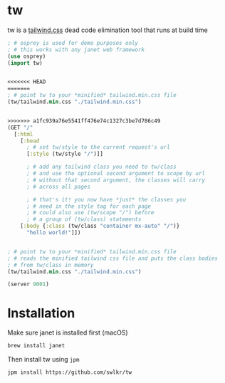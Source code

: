 # tw

tw is a [tailwind.css](https://tailwindcss.com) dead code elimination tool that runs at build time

```clojure
; # osprey is used for demo purposes only
; # this works with any janet web framework
(use osprey)
(import tw)


<<<<<<< HEAD
=======
; # point tw to your *minified* tailwind.min.css file
(tw/tailwind.min.css "./tailwind.min.css")


>>>>>>> a1fc939a76e5541ff476e74c1327c3be7d786c49
(GET "/"
  [:html
    [:head
      ; # set tw/style to the current request's url
      [:style (tw/style "/")]]

      ; # add any tailwind class you need to tw/class
      ; # and use the optional second argument to scope by url
      ; # without that second argument, the classes will carry
      ; # across all pages

      ; # that's it! you now have *just* the classes you
      ; # need in the style tag for each page
      ; # could also use (tw/scope "/") before
      ; # a group of (tw/class) statements
    [:body {:class (tw/class "container mx-auto" "/")}
      "hello world!"]])


; # point tw to your *minified* tailwind.min.css file
; # reads the minified tailwind css file and puts the class bodies
; # from tw/class in memory
(tw/tailwind.min.css "./tailwind.min.css")

(server 9001)
```

# Installation

Make sure janet is installed first (macOS)

```sh
brew install janet
```

Then install tw using `jpm`

```sh
jpm install https://github.com/swlkr/tw
```
